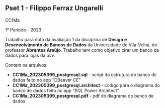 ## Pset 1 - Filippo Ferraz Ungarelli 
CC1Ma

1° Periodo - 2023

Trabalho para nota da avaliação 1 da disciplina de **Design e Desenvolvimento de Bancos de Dados** da Universidade de Vila-Velha, do professor **Abrantes Araújo**.
Trabalho tem como objetivo cirar um banco de dados para lojas da uvv.

Contem os arquivos:
- **CC1Ma_202305399_postgresql.sql** - script da estrutura do banco de dados feito no app "DBeaver CE"
- **CC1Ma_202305399_postgresql.architect** - codigo para o diagrama do banco de dados feito no app "SQL Power Architect"
- **CC1Ma_202305399_postgresql.pdf** - pdf do diagrama do banco de dados



